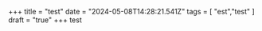 +++ 
  title = "test"
  date = "2024-05-08T14:28:21.541Z"
  tags = [ "est","test" ]
  draft = "true"
  +++
  test
  
  
  